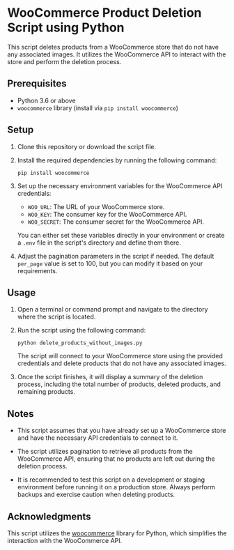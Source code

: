 
# WooCommerce Product Deletion Script using Python

This script deletes products from a WooCommerce store that do not have any associated images. It utilizes the WooCommerce API to interact with the store and perform the deletion process.

## Prerequisites

- Python 3.6 or above
- `woocommerce` library (install via `pip install woocommerce`)

## Setup

1. Clone this repository or download the script file.

2. Install the required dependencies by running the following command:

   ```
   pip install woocommerce
   ```

3. Set up the necessary environment variables for the WooCommerce API credentials:

   - `WOO_URL`: The URL of your WooCommerce store.
   - `WOO_KEY`: The consumer key for the WooCommerce API.
   - `WOO_SECRET`: The consumer secret for the WooCommerce API.

   You can either set these variables directly in your environment or create a `.env` file in the script's directory and define them there.

4. Adjust the pagination parameters in the script if needed. The default `per_page` value is set to 100, but you can modify it based on your requirements.

## Usage

1. Open a terminal or command prompt and navigate to the directory where the script is located.

2. Run the script using the following command:

   ```
   python delete_products_without_images.py
   ```

   The script will connect to your WooCommerce store using the provided credentials and delete products that do not have any associated images.

3. Once the script finishes, it will display a summary of the deletion process, including the total number of products, deleted products, and remaining products.

## Notes

- This script assumes that you have already set up a WooCommerce store and have the necessary API credentials to connect to it.

- The script utilizes pagination to retrieve all products from the WooCommerce API, ensuring that no products are left out during the deletion process.

- It is recommended to test this script on a development or staging environment before running it on a production store. Always perform backups and exercise caution when deleting products.



## Acknowledgments

This script utilizes the [woocommerce](https://pypi.org/project/woocommerce/) library for Python, which simplifies the interaction with the WooCommerce API.


